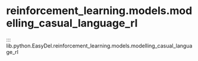 # reinforcement_learning.models.modelling_casual_language_rl
::: lib.python.EasyDel.reinforcement_learning.models.modelling_casual_language_rl